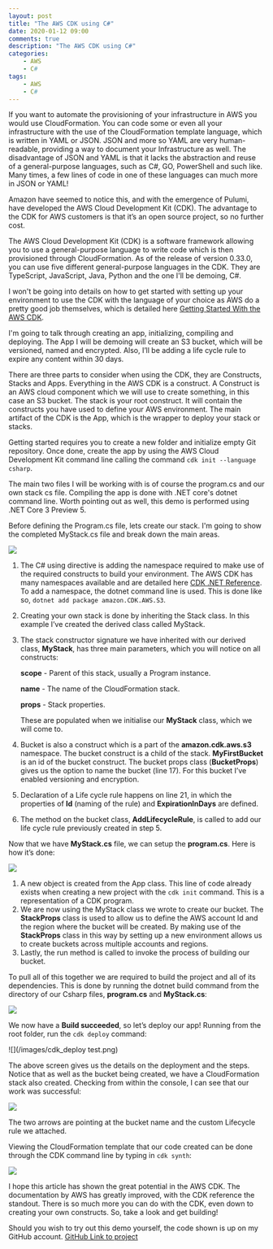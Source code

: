 ```yaml
---
layout: post
title: "The AWS CDK using C#"
date: 2020-01-12 09:00
comments: true
description: "The AWS CDK using C#"
categories:
    - AWS
    - C#
tags:
    - AWS
    - C#
---
```


If you want to automate the provisioning of your infrastructure in AWS you would use CloudFormation. You can code some or even all your infrastructure with the use of the CloudFormation template language, which is written in YAML or JSON. JSON and more so YAML are very human-readable, providing a way to document your Infrastructure as well. The disadvantage of JSON and YAML is that it lacks the abstraction and reuse of a general-purpose languages, such as C#, GO, PowerShell and such like. Many times, a few lines of code in one of these languages can much more in JSON or YAML!

Amazon have seemed to notice this, and with the emergence of Pulumi, have developed the AWS Cloud Development Kit (CDK). The advantage to the CDK for AWS customers is that it’s an open source project, so no further cost.

 The AWS Cloud Development Kit (CDK) is a software framework allowing you to use a general-purpose language to write code which is then provisioned through CloudFormation. As of the release of version 0.33.0, you can use five different general-purpose languages in the CDK. They are TypeScript, JavaScript, Java, Python and the one I'll be demoing, C#.

I won't be going into details on how to get started with setting up your environment to use the CDK with the language of your choice as AWS do a pretty good job themselves, which is detailed here [Getting Started With the AWS CDK](https://docs.aws.amazon.com/cdk/latest/guide/getting_started.html).

I'm going to talk through creating an app, initializing, compiling and deploying. The App I will be demoing will create an S3 bucket, which will be versioned, named and encrypted. Also, I’ll be adding a life cycle rule to expire any content within 30 days.

There are three parts to consider when using the CDK, they are Constructs, Stacks and Apps.
Everything in the AWS CDK is a construct. A Construct is an AWS cloud component which we will use to create something, in this case an S3 bucket.
The stack is your root construct. It will contain the constructs you have used to define your AWS environment. The main artifact of the CDK is the App, which is the wrapper to deploy your stack or stacks.

Getting started requires you to create a new folder and initialize empty Git repository. Once done, create the app by using the AWS Cloud Development Kit command line calling the command `cdk init --language csharp`.

The main two files I will be working with is of course the program.cs and our own stack cs file. Compiling the app is done with .NET core's dotnet command line. Worth pointing out as well, this demo is performed using .NET Core 3 Preview 5.

Before defining the Program.cs file, lets create our stack. I'm going to show the completed MyStack.cs file and break down the main areas.

![](/images/MyStack_broken_down.png)

1. The C# using directive is adding the namespace required to make use of the required constructs to build your environment. The AWS CDK has many namespaces available and are detailed here [CDK .NET Reference](https://docs.aws.amazon.com/cdk/api/latest/dotnet/api/index.html). To add a namespace, the dotnet command line is used. This is done like so, `dotnet add package amazon.CDK.AWS.S3`.
2. Creating your own stack is done by inheriting the Stack class. In this example I’ve created the derived class called MyStack.
3. The stack constructor signature we have inherited with our derived class, **MyStack**, has three main parameters, which you will notice on all constructs:

    **scope** - Parent of this stack, usually a Program instance.

    **name** - The name of the CloudFormation stack.

    **props** - Stack properties.

    These are populated when we initialise our **MyStack** class, which we will come to.

4. Bucket is also a construct which is a part of the **amazon.cdk.aws.s3** namespace. The bucket construct is a child of the stack. **MyFirstBucket** is an id of the bucket construct. The bucket props class (**BucketProps**) gives us the option to name the bucket (line 17). For this bucket I’ve enabled versioning and encryption.
5. Declaration of a Life cycle rule happens on line 21, in which the properties of **Id** (naming of the rule) and **ExpirationInDays** are defined.
6. The method on the bucket class, **AddLifecycleRule**, is called to add our life cycle rule previously created in step 5.

Now that we have **MyStack.cs** file, we can setup the **program.cs**. Here is how it’s done:

![](/images/Setting_program_file.png)

1. A new object is created from the App class. This line of code already exists when creating a new project with the `cdk init` command. This is a representation of a CDK program.
2. We are now using the MyStack class we wrote to create our bucket. The **StackProps** class is used to allow us to define the AWS account Id and the region where the bucket will be created. By making use of the **StackProps** class in this way by setting up a new environment allows us to create buckets across multiple accounts and regions.
3. Lastly, the run method is called to invoke the process of building our bucket.

To pull all of this together we are required to build the project and all of its dependencies. This is done by running the dotnet build command from the directory of our Csharp files, **program.cs** and **MyStack.cs**:

![](/images/dotnet_build.png)

We now have a **Build succeeded**, so let’s deploy our app!
Running from the root folder, run the `cdk deploy` command:

![](/images/cdk_deploy test.png)

The above screen gives us the details on the deployment and the steps. Notice that as well as the bucket being created, we have a CloudFormation stack also created.
Checking from within the console, I can see that our work was successful:

![](/images/S3_from_Console.png)

The two arrows are pointing at the bucket name and the custom Lifecycle rule we attached.

Viewing the CloudFormation template that our code created can be done through the CDK command line by typing in `cdk synth`:

![](/images/CloudFormation_template.png)

I hope this article has shown the great potential in the AWS CDK. The documentation by AWS has greatly improved, with the CDK reference the standout. There is so much more you can do with the CDK, even down to creating your own constructs. So, take a look and get building!

Should you wish to try out this demo yourself, the code shown is up on my GitHub account.
[GitHub Link to project](https://github.com/Graham-Beer/AWS_CDK_S3Bucket)

